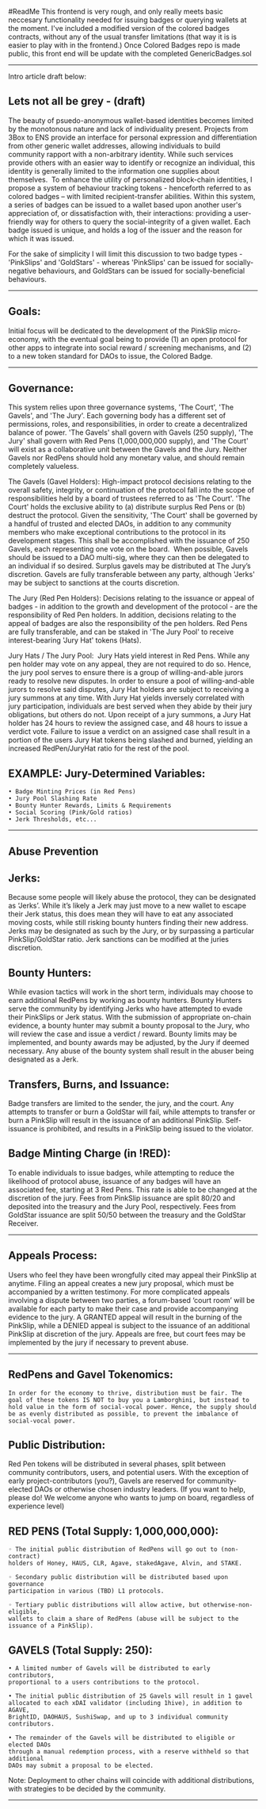 
#ReadMe
This frontend is very rough, and only really meets basic neccesary functionality needed for issuing badges or querying wallets at the moment.
I've included a modified version of the colored badges contracts, without any of the usual transfer limitations (that way it is is easier to play with in the frontend.)
Once Colored Badges repo is made public, this front end will be update with the completed GenericBadges.sol

---------------------------------------
Intro article draft below:

Lets not all be grey - (draft)
-------

The beauty of psuedo-anonymous wallet-based identities becomes limited by the monotonous nature and lack of individuality present. Projects from 3Box to ENS provide an interface for personal expression and differentiation from other generic wallet addresses, allowing individuals to build community rapport with a non-arbitrary identity. While such services provide others with an easier way to identify or recognize an individual, this identity is generally limited to the information one supplies about themselves. 
To enhance the utility of personalized block-chain identities, I propose a system of behaviour tracking tokens - henceforth referred to as colored badges – with limited recipient-transfer abilities. Within this system, a series of badges can be issued to a wallet based upon another user's appreciation of, or dissatisfaction with, their interactions: providing a user-friendly way for others to query the social-integrity of a given wallet. Each badge issued is unique, and holds a log of the issuer and the reason for which it was issued.

For the sake of simplicity I will limit this discussion to two badge types - 'PinkSlips' and 'GoldStars' - whereas 'PinkSlips' can be issued for socially-negative behaviours, and GoldStars can be issued for socially-beneficial behaviours.                        

-------------------

Goals:
-------
Initial focus will be dedicated to the development of the PinkSlip micro-economy, with the eventual goal being to provide (1) an open protocol for other apps to integrate into social reward / screening mechanisms, and (2) to a new token standard for DAOs to issue, the Colored Badge.

-------------------

Governance:
-------
This system relies upon three governance systems, 'The Court', 'The Gavels', and 'The Jury'. Each governing body has a different set of permissions, roles, and responsibilities, in order to create a decentralized balance of power. 'The Gavels' shall govern with Gavels (250 supply), 'The Jury' shall govern with Red Pens (1,000,000,000 supply), and 'The Court' will exist as a collaborative unit between the Gavels and the Jury. Neither Gavels nor RedPens should hold any monetary value, and should remain completely valueless.

The Gavels (Gavel Holders): High-impact protocol decisions relating to the overall safety, integrity, or continuation of the protocol fall into the scope of responsibilities held by a board of trustees referred to as 'The Court'. 'The Court' holds the exclusive ability to (a) distribute surplus Red Pens or (b) destruct the protocol. Given the sensitivity, 'The Court' shall be governed by a handful of trusted and elected DAOs, in addition to any community members who make exceptional contributions to the protocol in its development stages. This shall be accomplished with the issuance of 250 Gavels, each representing one vote on the board.  When possible, Gavels should be issued to a DAO multi-sig, where they can then be delegated to an individual if so desired. Surplus gavels may be distributed at The Jury’s discretion. Gavels are fully transferable between any party, although 'Jerks' may be subject to sanctions at the courts discretion.

The Jury (Red Pen Holders): Decisions relating to the issuance or appeal of badges - in addition to the growth and development of the protocol - are the responsibility of Red Pen holders. In addition, decisions relating to the appeal of badges are also the responsibility of the pen holders. Red Pens are fully transferable, and can be staked in 'The Jury Pool' to receive interest-bearing 'Jury Hat' tokens (Hats).

Jury Hats / The Jury Pool: 
Jury Hats yield interest in Red Pens. While any pen holder may vote on any appeal, they are not required to do so. Hence, the jury pool serves to ensure there is a group of willing-and-able jurors ready to resolve new disputes. In order to ensure a pool of willing-and-able jurors to resolve said disputes, Jury Hat holders are subject to receiving a jury summons at any time.
With Jury Hat yields inversely correlated with jury participation, individuals are best served when they abide by their jury obligations, but others do not. Upon receipt of a jury summons, a Jury Hat holder has 24 hours to review the assigned case, and 48 hours to issue a verdict vote. Failure to issue a verdict on an assigned case shall result in a portion of the users Jury Hat tokens being slashed and burned, yielding an increased RedPen/JuryHat ratio for the rest of the pool. 

EXAMPLE: Jury-Determined Variables:
-------
    • Badge Minting Prices (in Red Pens)
    • Jury Pool Slashing Rate
    • Bounty Hunter Rewards, Limits & Requirements
    • Social Scoring (Pink/Gold ratios)
    • Jerk Thresholds, etc...
    
-----------------

Abuse Prevention
-------

Jerks:
-------
Because some people will likely abuse the protocol, they can be designated as ‘Jerks’. While it’s likely a Jerk may just move to a new wallet to escape their Jerk status, this does mean they will have to eat any associated moving costs, while still risking bounty hunters finding their new address. Jerks may be designated as such by the Jury, or by surpassing a particular PinkSlip/GoldStar ratio. Jerk sanctions can be modified at the juries discretion.

Bounty Hunters:
-------
While evasion tactics will work in the short term, individuals may choose to earn additional RedPens by working as bounty hunters. Bounty Hunters serve the community by identifying Jerks who have attempted to evade their PinkSlips or Jerk status. With the submission of appropriate on-chain evidence, a bounty hunter may submit a bounty proposal to the Jury, who will review the case and issue a verdict / reward. Bounty limits may be implemented, and bounty awards may be adjusted, by the Jury if deemed necessary. Any abuse of the bounty system shall result in the abuser being designated as a Jerk.

Transfers, Burns, and Issuance:
-------
Badge transfers are limited to the sender, the jury, and the court. Any attempts to transfer or burn a GoldStar will fail, while attempts to transfer or burn a PinkSlip will result in the issuance of an additional PinkSlip. Self-issuance is prohibited, and results in a PinkSlip being issued to the violator. 

Badge Minting Charge (in !RED):
-------
To enable individuals to issue badges, while attempting to reduce the likelihood of protocol abuse, issuance of any badges will have an associated fee, starting at 3 Red Pens. This rate is able to be changed at the discretion of the jury. Fees from PinkSlip issuance are split 80/20 and deposited into the treasury and the Jury Pool, respectively. Fees from GoldStar issuance are split 50/50 between the treasury and the GoldStar Receiver.


-------------------

Appeals Process:
-------
Users who feel they have been wrongfully cited may appeal their PinkSlip at anytime. Filing an appeal creates a new jury proposal, which must be accompanied by a written testimony. For more complicated appeals involving a dispute between two parties, a forum-based ‘court room’ will be available for each party to make their case and provide accompanying evidence to the jury.
A GRANTED appeal will result in the burning of the PinkSlip, while a DENIED appeal is subject to the issuance of an additional PinkSlip at discretion of the jury. Appeals are free, but court fees may be implemented by the jury if necessary to prevent abuse.

-------------------

RedPens and Gavel Tokenomics:
-------
	In order for the economy to thrive, distribution must be fair. The goal of these tokens IS NOT to buy you a Lamborghini, but instead to hold value in the form of social-vocal power. Hence, the supply should be as evenly distributed as possible, to prevent the imbalance of social-vocal power.

Public Distribution:
----------

Red Pen tokens will be distributed in several phases, split between community contributors, users, and potential users. With the exception of early project-contributors (you?), Gavels are reserved for community-elected DAOs or otherwise chosen industry leaders.
(If you want to help, please do! We welcome anyone who wants to jump on board, regardless of experience level)

RED PENS (Total Supply: 1,000,000,000):
-------
    ◦ The initial public distribution of RedPens will go out to (non-contract)
    holders of Honey, HAUS, CLR, Agave, stakedAgave, Alvin, and STAKE.

    ◦ Secondary public distribution will be distributed based upon governance
    participation in various (TBD) L1 protocols.

    ◦ Tertiary public distributions will allow active, but otherwise-non-eligible,
    wallets to claim a share of RedPens (abuse will be subject to the issuance of a PinkSlip).


GAVELS (Total Supply: 250):
-------
    • A limited number of Gavels will be distributed to early contributors,
    proportional to a users contributions to the protocol.

    • The initial public distribution of 25 Gavels will result in 1 gavel
    allocated to each xDAI validator (including 1hive), in addition to AGAVE,
    BrightID, DAOHAUS, SushiSwap, and up to 3 individual community contributors.

    • The remainder of the Gavels will be distributed to eligible or elected DAOs
    through a manual redemption process, with a reserve withheld so that additional
    DAOs may submit a proposal to be elected.

Note: Deployment to other chains will coincide with additional distributions, with strategies to be decided by the community.

-------------------


